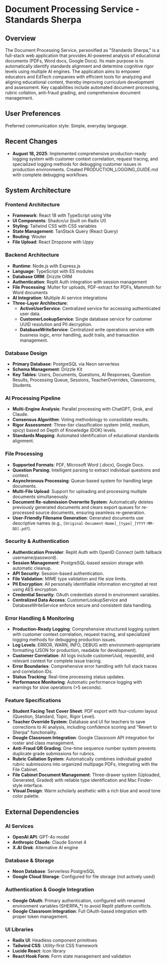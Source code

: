 # Document Processing Service - Standards Sherpa

## Overview
The Document Processing Service, personified as "Standards Sherpa," is a full-stack web application that provides AI-powered analysis of educational documents (PDFs, Word docs, Google Docs). Its main purpose is to automatically identify standards alignment and determine cognitive rigor levels using multiple AI engines. The application aims to empower educators and EdTech companies with efficient tools for analyzing and aligning educational content, thereby improving curriculum development and assessment. Key capabilities include automated document processing, rubric collation, anti-fraud grading, and comprehensive document management.

## User Preferences
Preferred communication style: Simple, everyday language.

## Recent Changes
- **August 18, 2025**: Implemented comprehensive production-ready logging system with customer context correlation, request tracing, and specialized logging methods for debugging customer issues in production environments. Created PRODUCTION_LOGGING_GUIDE.md with complete debugging workflows.

## System Architecture

### Frontend Architecture
- **Framework**: React 18 with TypeScript using Vite
- **UI Components**: Shadcn/ui (built on Radix UI)
- **Styling**: Tailwind CSS with CSS variables
- **State Management**: TanStack Query (React Query)
- **Routing**: Wouter
- **File Upload**: React Dropzone with Uppy

### Backend Architecture
- **Runtime**: Node.js with Express.js
- **Language**: TypeScript with ES modules
- **Database ORM**: Drizzle ORM
- **Authentication**: Replit Auth integration with session management
- **File Processing**: Multer for uploads, PDF-extract for PDFs, Mammoth for Word documents
- **AI Integration**: Multiple AI service integrations
- **Three-Layer Architecture**:
    - **ActiveUserService**: Centralized service for accessing authenticated user data.
    - **CustomerLookupService**: Single database service for customer UUID resolution and PII decryption.
    - **DatabaseWriteService**: Centralized write operations service with business logic, error handling, audit trails, and transaction management.

### Database Design
- **Primary Database**: PostgreSQL via Neon serverless
- **Schema Management**: Drizzle Kit
- **Key Tables**: Users, Documents, Questions, AI Responses, Question Results, Processing Queue, Sessions, TeacherOverrides, Classrooms, Students.

### AI Processing Pipeline
- **Multi-Engine Analysis**: Parallel processing with ChatGPT, Grok, and Claude.
- **Consensus Algorithm**: Voting methodology to consolidate results.
- **Rigor Assessment**: Three-tier classification system (mild, medium, spicy) based on Depth of Knowledge (DOK) levels.
- **Standards Mapping**: Automated identification of educational standards alignment.

### File Processing
- **Supported Formats**: PDF, Microsoft Word (.docx), Google Docs.
- **Question Parsing**: Intelligent parsing to extract individual questions and context.
- **Asynchronous Processing**: Queue-based system for handling large documents.
- **Multi-File Upload**: Support for uploading and processing multiple documents simultaneously.
- **Document Re-submission Overwrite System**: Automatically deletes previously generated documents and clears export queues for re-processed source documents, ensuring seamless re-generation.
- **User-Friendly Filename Generation**: Generated documents use descriptive names (e.g., `[Original-Document-Name]_[type]_[YYYY-MM-DD].pdf`).

### Security & Authentication
- **Authentication Provider**: Replit Auth with OpenID Connect (with fallback username/password).
- **Session Management**: PostgreSQL-based session storage with automatic cleanup.
- **API Security**: Session-based authentication.
- **File Validation**: MIME type validation and file size limits.
- **PII Encryption**: All personally identifiable information encrypted at rest using AES encryption.
- **Credential Security**: OAuth credentials stored in environment variables.
- **Centralized Data Access**: CustomerLookupService and DatabaseWriteService enforce secure and consistent data handling.

### Error Handling & Monitoring
- **Production-Ready Logging**: Comprehensive structured logging system with customer context correlation, request tracing, and specialized logging methods for debugging production issues.
- **Log Levels**: ERROR, WARN, INFO, DEBUG with environment-appropriate formatting (JSON for production, readable for development).
- **Customer Correlation**: All logs include customerUuid, requestId, and relevant context for complete issue tracing.
- **Error Boundaries**: Comprehensive error handling with full stack traces and correlation IDs.
- **Status Tracking**: Real-time processing status updates.
- **Performance Monitoring**: Automatic performance logging with warnings for slow operations (>5 seconds).

### Feature Specifications
- **Student Facing Test Cover Sheet**: PDF export with four-column layout (Question, Standard, Topic, Rigor Level).
- **Teacher Override System**: Database and UI for teachers to save corrections to AI analysis, including confidence scoring and "Revert to Sherpa" functionality.
- **Google Classroom Integration**: Google Classroom API integration for roster and class management.
- **Anti-Fraud QR Grading**: One-time sequence number system prevents duplicate grade submissions for rubrics.
- **Rubric Collation System**: Automatically combines individual graded rubric submissions into organized multipage PDFs, integrating with the File Cabinet.
- **File Cabinet Document Management**: Three-drawer system (Uploaded, Generated, Graded) with reliable type identification and Mac Finder-style interface.
- **Visual Design**: Warm scholarly aesthetic with a rich blue and wood tone color palette.

## External Dependencies

### AI Services
- **OpenAI API**: GPT-4o model
- **Anthropic Claude**: Claude Sonnet 4
- **X.AI Grok**: Alternative AI engine

### Database & Storage
- **Neon Database**: Serverless PostgreSQL
- **Google Cloud Storage**: Configured for file storage (not actively used)

### Authentication & Google Integration
- **Google OAuth**: Primary authentication, configured with renamed environment variables (SHERPA_*) to avoid Replit platform conflicts.
- **Google Classroom Integration**: Full OAuth-based integration with proper token management.

### UI Libraries
- **Radix UI**: Headless component primitives
- **Tailwind CSS**: Utility-first CSS framework
- **Lucide React**: Icon library
- **React Hook Form**: Form state management and validation